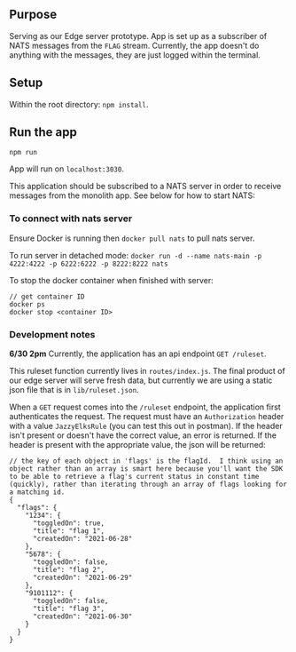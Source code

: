 ## Purpose
Serving as our Edge server prototype. App is set up as a subscriber of NATS messages from the `FLAG` stream. Currently, the app doesn't do anything with the messages, they are just logged within the terminal.

## Setup
Within the root directory: `npm install`.

## Run the app
`npm run`

App will run on `localhost:3030`.

This application should be subscribed to a NATS server in order to receive messages from the monolith app. See below for how to start NATS:

### To connect with nats server

Ensure Docker is running then `docker pull nats` to pull nats server.

To run server in detached mode: `docker run -d --name nats-main -p 4222:4222 -p 6222:6222 -p 8222:8222 nats`

To stop the docker container when finished with server:
```
// get container ID
docker ps
docker stop <container ID>
```

### Development notes
**6/30 2pm**
Currently, the application has an api endpoint `GET /ruleset`.

This ruleset function currently lives in `routes/index.js`.  The final product of our edge server will serve fresh data, but currently we are using a static json file that is in `lib/ruleset.json`.

When a `GET` request comes into the `/ruleset` endpoint, the application first authenticates the request.  The request must have an `Authorization` header with a value `JazzyElksRule` (you can test this out in postman).  If the header isn't present or doesn't have the correct value, an error is returned. If the header is present with the appropriate value, the json will be returned:

```
// the key of each object in 'flags' is the flagId.  I think using an object rather than an array is smart here because you'll want the SDK to be able to retrieve a flag's current status in constant time (quickly), rather than iterating through an array of flags looking for a matching id.
{
  "flags": {
    "1234": {
      "toggledOn": true,
      "title": "flag 1",
      "createdOn": "2021-06-28"
    },
    "5678": {
      "toggledOn": false,
      "title": "flag 2",
      "createdOn": "2021-06-29"
    },
    "9101112": {
      "toggledOn": false,
      "title": "flag 3",
      "createdOn": "2021-06-30"
    }
  }
}
```
